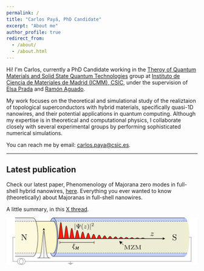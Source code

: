 ```yaml
---
permalink: /
title: "Carlos Payá, PhD Candidate"
excerpt: "About me"
author_profile: true
redirect_from: 
  - /about/
  - /about.html
---
```


Hi! I'm Carlos, currently a PhD Candidate working in the [Theroy of Quantum Materials and Solid State Quantum Technologies](https://wp.icmm.csic.es/tqe/) group at [Instituto de Ciencia de Materiales de Madrid (ICMM), CSIC](https://www.icmm.csic.es/), under the supervision of [Elsa Prada](https://elsaprada.github.io/) and [Ramón Aguado](https://wp.icmm.csic.es/tqe/people/ramon-aguado/).

My work focuses on the theoretical and simulational study of the realiztaion of topological superconductors with hybrid materials, specifically quasi-1D nanowires, and their potential applications in quantum computing.
Although my expertise is in theoretical and computational physics, I collaborate closely with several experimental groups by performing sophisticated numerical simulations.

You can reach me by email: [carlos.paya@csic.es](mailto:carlos.paya@csic.es).

***

## Latest publication

Check our latest paper, Phenomenology of Majorana zero modes in full-shell hybrid nanowires, [here](https://journals.aps.org/prb/abstract/10.1103/PhysRevB.109.115428). Everything you ever wanted to know (theoretically) about Majoranas in full-shell nanowires. 

A little summary, in this [X thread](https://x.com/cPaya_phys/status/1737389726024266103?s=20).

![Hybrid Majorana nanowire schematic](/images/2023_12_arXiv_highlights.png)
